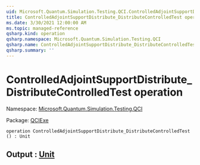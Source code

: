 ```yaml
---
uid: Microsoft.Quantum.Simulation.Testing.QCI.ControlledAdjointSupportDistribute_DistributeControlledTest
title: ControlledAdjointSupportDistribute_DistributeControlledTest operation
ms.date: 3/30/2021 12:00:00 AM
ms.topic: managed-reference
qsharp.kind: operation
qsharp.namespace: Microsoft.Quantum.Simulation.Testing.QCI
qsharp.name: ControlledAdjointSupportDistribute_DistributeControlledTest
qsharp.summary: ''
---
```


# ControlledAdjointSupportDistribute_DistributeControlledTest operation

Namespace: [Microsoft.Quantum.Simulation.Testing.QCI](xref:Microsoft.Quantum.Simulation.Testing.QCI)

Package: [QCIExe](https://nuget.org/packages/QCIExe)




```qsharp
operation ControlledAdjointSupportDistribute_DistributeControlledTest () : Unit
```


## Output : [Unit](xref:microsoft.quantum.lang-ref.unit)

